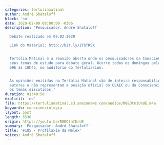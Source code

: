```yaml
---
categories: tertuliamatinal
author: André Shataloff
block: 'no'
date: 2020-02-09 09:00:00 -0306
description: 'Pesquisador: André Shataloff

  Debate realizado em 09.02.2020

  Link do Material: http://bit.ly/2TbTRSX


  Tertúlia Matinal é a reunião aberta onde os pesquisadores da Conscienciologia apresentam
  seus temas de estudo para debate geral. Ocorre todos os domingos pela manhã, das
  09h às 10h45, no auditório do Tertuliarium.


  As opiniões emitidas na Tertúlia Matinal são de inteira responsabilidade de seus
  autores e não representam a posição oficial do CEAEC ou da Conscienciologia sobre
  os temas discutidos.'
duration: 01:48:50
explicit: 'no'
file: https://tertuliamatinal.s3.amazonaws.com/audios/R8EOtnIUnUE.m4a
keywords: conscienciologia
layout: post
length: 6530
origin: https://youtu.be/R8EOtnIUnUE
summary: 'Pesquisador: André Shataloff'
title: '#185 - Profilaxia da Melex'
voices: André Shataloff
---
```

